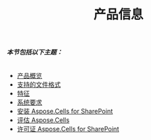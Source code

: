 ﻿---
title: 产品信息
type: docs
weight: 10
url: /zh/sharepoint/product-information/
---
###### **本节包括以下主题：**
- [产品概览](/cells/zh/sharepoint/product-overview/)
- [支持的文件格式](/cells/zh/sharepoint/supported-file-formats/)
- [特征](/cells/zh/sharepoint/features/)
- [系统要求](/cells/zh/sharepoint/system-requirements/)
- [安装 Aspose.Cells for SharePoint](/cells/zh/sharepoint/install-aspose-cells-for-sharepoint/)
- [评估 Aspose.Cells](/cells/zh/sharepoint/evaluate-aspose-cells/)
- [许可证 Aspose.Cells for SharePoint](/cells/zh/sharepoint/license-aspose-cells-for-sharepoint/)
